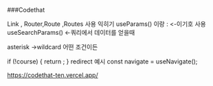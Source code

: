 ###Codethat

Link , Router,Route ,Routes 사용 익히기 
useParams() 이랑 : <-이기호 사용 
useSearchParams() <-쿼리에서 데이터를 얻을때

<Route path="*" />
asterisk ->wildcard 어떤 조건이든

  if (!course) {
    return <Navigate to="/path" />;
  }
redirect 예시 
const navigate = useNavigate(); 


https://codethat-ten.vercel.app/
